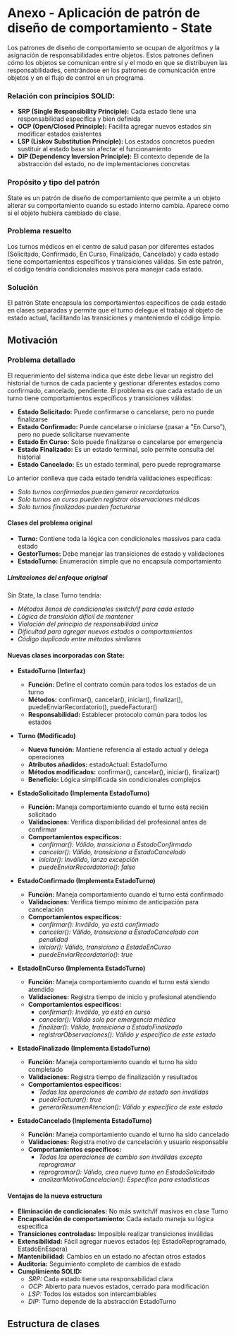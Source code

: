# Anexo - Aplicación de patrón de diseño de comportamiento - State

Los patrones de diseño de comportamiento se ocupan de algoritmos y la asignación de responsabilidades entre objetos. Estos patrones definen cómo los objetos se comunican entre sí y el modo en que se distribuyen las responsabilidades, centrándose en los patrones de comunicación entre objetos y en el flujo de control en un programa.

### Relación con principios SOLID:

+ **SRP (Single Responsibility Principle):** Cada estado tiene una responsabilidad específica y bien definida
+ **OCP (Open/Closed Principle):** Facilita agregar nuevos estados sin modificar estados existentes
+ **LSP (Liskov Substitution Principle):** Los estados concretos pueden sustituir al estado base sin afectar el funcionamiento
+ **DIP (Dependency Inversion Principle):** El contexto depende de la abstracción del estado, no de implementaciones concretas

### Propósito y tipo del patrón

State es un patrón de diseño de comportamiento que permite a un objeto alterar su comportamiento cuando su estado interno cambia. Aparece como si el objeto hubiera cambiado de clase.

### Problema resuelto

Los turnos médicos en el centro de salud pasan por diferentes estados (Solicitado, Confirmado, En Curso, Finalizado, Cancelado) y cada estado tiene comportamientos específicos y transiciones válidas. Sin este patrón, el código tendría condicionales masivos para manejar cada estado.

### Solución

El patrón State encapsula los comportamientos específicos de cada estado en clases separadas y permite que el turno delegue el trabajo al objeto de estado actual, facilitando las transiciones y manteniendo el código limpio.

## Motivación

### Problema detallado

El requerimiento del sistema indica que éste debe llevar un registro del historial de turnos de cada paciente y gestionar diferentes estados como confirmado, cancelado, pendiente. El problema es que cada estado de un turno tiene comportamientos específicos y transiciones válidas:

+ **Estado Solicitado:** Puede confirmarse o cancelarse, pero no puede finalizarse
+ **Estado Confirmado:** Puede cancelarse o iniciarse (pasar a "En Curso"), pero no puede solicitarse nuevamente
+ **Estado En Curso:** Solo puede finalizarse o cancelarse por emergencia
+ **Estado Finalizado:** Es un estado terminal, solo permite consulta del historial
+ **Estado Cancelado:** Es un estado terminal, pero puede reprogramarse

Lo anterior conlleva que cada estado tendría validaciones específicas:

- *Solo turnos confirmados pueden generar recordatorios*
- *Solo turnos en curso pueden registrar observaciones médicas*
- *Solo turnos finalizados pueden facturarse*

#### Clases del problema original

+ **Turno:** Contiene toda la lógica con condicionales massivos para cada estado
+ **GestorTurnos:** Debe manejar las transiciones de estado y validaciones
+ **EstadoTurno:** Enumeración simple que no encapsula comportamiento

##### Limitaciones del enfoque original

Sin State, la clase Turno tendría:
+ *Métodos llenos de condicionales switch/if para cada estado*
+ *Lógica de transición difícil de mantener*
+ *Violación del principio de responsabilidad única*
+ *Dificultad para agregar nuevos estados o comportamientos*
+ *Código duplicado entre métodos similares*

#### Nuevas clases incorporadas con State:

+ **EstadoTurno (Interfaz)**
  - **Función:** Define el contrato común para todos los estados de un turno
  - **Métodos:** confirmar(), cancelar(), iniciar(), finalizar(), puedeEnviarRecordatorio(), puedeFacturar()
  - **Responsabilidad:** Establecer protocolo común para todos los estados

+ **Turno (Modificado)**
  - **Nueva función:** Mantiene referencia al estado actual y delega operaciones
  - **Atributos añadidos:** estadoActual: EstadoTurno
  - **Métodos modificados:** confirmar(), cancelar(), iniciar(), finalizar()
  - **Beneficio:** Lógica simplificada sin condicionales complejos

+ **EstadoSolicitado (Implementa EstadoTurno)**
  - **Función:** Maneja comportamiento cuando el turno está recién solicitado
  - **Validaciones:** Verifica disponibilidad del profesional antes de confirmar
  - **Comportamientos específicos:**
      * *confirmar(): Válido, transiciona a EstadoConfirmado*
      * *cancelar(): Válido, transiciona a EstadoCancelado*
      * *iniciar(): Inválido, lanza excepción*
      * *puedeEnviarRecordatorio(): false*

+ **EstadoConfirmado (Implementa EstadoTurno)**
  - **Función:** Maneja comportamiento cuando el turno está confirmado
  - **Validaciones:** Verifica tiempo mínimo de anticipación para cancelación
  - **Comportamientos específicos:**
      * *confirmar(): Inválido, ya está confirmado*
      * *cancelar(): Válido, transiciona a EstadoCancelado con penalidad*
      * *iniciar(): Válido, transiciona a EstadoEnCurso*
      * *puedeEnviarRecordatorio(): true*

+ **EstadoEnCurso (Implementa EstadoTurno)**
  - **Función:** Maneja comportamiento cuando el turno está siendo atendido
  - **Validaciones:** Registra tiempo de inicio y profesional atendiendo
  - **Comportamientos específicos:**
      * *confirmar(): Inválido, ya está en curso*
      * *cancelar(): Válido solo por emergencia médica*
      * *finalizar(): Válido, transiciona a EstadoFinalizado*
      * *registrarObservaciones(): Válido y específico de este estado*

+ **EstadoFinalizado (Implementa EstadoTurno)**
  - **Función:** Maneja comportamiento cuando el turno ha sido completado
  - **Validaciones:** Registra tiempo de finalización y resultados
  - **Comportamientos específicos:**
      * *Todas las operaciones de cambio de estado son inválidas*
      * *puedeFacturar(): true*
      * *generarResumenAtencion(): Válido y específico de este estado*

+ **EstadoCancelado (Implementa EstadoTurno)**
  - **Función:** Maneja comportamiento cuando el turno ha sido cancelado
  - **Validaciones:** Registra motivo de cancelación y usuario responsable
  - **Comportamientos específicos:**
      * *Todas las operaciones de cambio son inválidas excepto reprogramar*
      * *reprogramar(): Válido, crea nuevo turno en EstadoSolicitado*
      * *analizarMotivoCancelacion(): Específico para estadísticas*

#### Ventajas de la nueva estructura

+ **Eliminación de condicionales:** No más switch/if masivos en clase Turno
+ **Encapsulación de comportamiento:** Cada estado maneja su lógica específica
+ **Transiciones controladas:** Imposible realizar transiciones inválidas
+ **Extensibilidad:** Fácil agregar nuevos estados (ej: EstadoReprogramado, EstadoEnEspera)
+ **Mantenibilidad:** Cambios en un estado no afectan otros estados
+ **Auditoría:** Seguimiento completo de cambios de estado
+ **Cumplimiento SOLID:**
  - *SRP:* Cada estado tiene una responsabilidad clara
  - *OCP:* Abierto para nuevos estados, cerrado para modificación
  - *LSP:* Todos los estados son intercambiables
  - *DIP:* Turno depende de la abstracción EstadoTurno
    
## Estructura de clases
    
